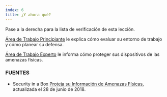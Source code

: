 ```yaml
---
index: 6
title: ¿Y ahora qué?
---
```

Pase a la derecha para la lista de verificación de esta lección.

[Área de Trabajo Principiante](umbrella://information/protect-your-workspace/beginner) le explica cómo evaluar su entorno de trabajo y cómo planear su defensa.

[Área de Trabajo Experto](umbrella://information/protect-your-workspace/expert) le informa cómo proteger sus dispositivos de las amenazas físicas.

### FUENTES

* Security in a Box [Proteja su Información de Amenazas Físicas](https://securityinabox.org/en/guide/physical/), actualizada el 28 de junio de 2018.